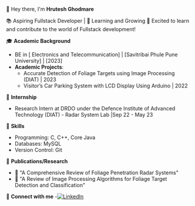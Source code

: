 
👋 Hey there, I'm **Hrutesh Ghodmare**

📚 Aspiring Fullstack Developer | 🌱 Learning and Growing
🚀 Excited to learn and contribute to the world of Fullstack development!

🎓 **Academic Background**
- BE in [ Electronics and Telecommunication] | [Savitribai Phule Pune University] | [2023]
- **Academic Projects**:
  - Accurate Detection of Foliage Targets using Image Processing (DIAT) | 2023
  - Visitor’s Car Parking System with LCD Display Using Arduino | 2022

🧪 **Internship**
- Research Intern at DRDO under the Defence Institute of Advanced Technology (DIAT) - Radar System Lab |Sep 22 - May 23

💼 **Skills**
- Programming: C, C++, Core Java
- Databases: MySQL
- Version Control: Git

📖 **Publications/Research**
- 📝 "A Comprehensive Review of Foliage Penetration Radar Systems"
- 📝 "A Review of Image Processing Algorithms for Foliage Target Detection and Classification"

🔗 **Connect with me**
-[![LinkedIn](https://img.shields.io/badge/LinkedIn-Connect-blue?style=flat-square&logo=LinkedIn&logoColor=white)](http://www.linkedin.com/in/hrutesh-ghodmare-5aa44521b)


